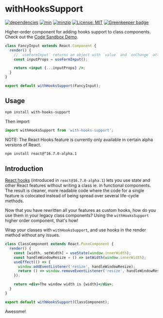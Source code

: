 # withHooksSupport

[![dependencies](https://img.shields.io/david/mDibyo/with-hooks-support.svg)](https://david-dm.org/mDibyo/with-hooks-support)
[![min](https://img.shields.io/bundlephobia/min/with-hooks-support.svg)](https://www.npmjs.com/package/with-hooks-support)
[![minzip](https://img.shields.io/bundlephobia/minzip/with-hooks-support.svg)](https://www.npmjs.com/package/with-hooks-support)
[![License: MIT](https://img.shields.io/badge/License-MIT-brightgreen.svg)](https://opensource.org/licenses/MIT)
[![Greenkeeper badge](https://badges.greenkeeper.io/mDibyo/with-hooks-support.svg)](https://greenkeeper.io/)

Higher-order component for adding hooks support to class components. Check out the
[Code Sandbox Demo](https://codesandbox.io/s/rj85ql72nq).

```jsx
class FancyInput extends React.Component {
  render() {
    // `useFormInput` returns an object with `value` and `onChange` attributes.
    const inputProps = useFormInput();

    return <input {...inputProps} />;
  }
}

export default withHooksSupport(FancyInput);
```

## Usage

```bash
npm install with-hooks-support
```

Then import
```js
import withHooksSupport from 'with-hooks-support';
```

NOTE: The React Hooks feature is currently only available in certain alpha versions of React.
```bash
npm install react@^16.7.0-alpha.1
```

## Introduction

[React hooks](https://reactjs.org/docs/hooks-intro.html) (introduced in `react@16.7.0-alpha.1`) lets you use
state and other React features without writing a class ie. in functional components. The result is cleaner,
more readable code where the code for a single feature is colocated instead of being spread over several
life-cycle methods.

Now that you have rewritten all your features as custom hooks, how do you use them in your legacy class components?
Using the `withHooksSupport` higher order component, that's how!

Wrap your classes with `withHooksSupport`, and use hooks in the render method without any issues.

```jsx
class ClassComponent extends React.PureComponent {
  render() {
    const [width, setWidth] = useState(window.innerWidth);
    const handleWindowResize = () => setWidth(window.innerWidth);
    useEffect(() => {
      window.addEventListener('resize', handleWindowResize);
      return () => window.removeEventListener('resize', handleWindowResize);
    });

    return <div>The window width is {width}</div>;
  }
}

export default withHooksSupport(ClassComponent);
```
Awesome!
